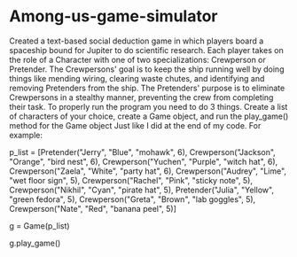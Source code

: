 # Among-us-game-simulator
Created a text-based social deduction game in which players board a spaceship bound for Jupiter to do scientific research. Each player takes on the role of a Character with one of two specializations: Crewperson or Pretender. The Crewpersons' goal is to keep the ship running well by doing things like mending wiring, clearing waste chutes, and identifying and removing Pretenders from the ship. The Pretenders' purpose is to eliminate Crewpersons in a stealthy manner, preventing the crew from completing their task.
To properly run the program you need to do 3 things. Create a list of characters of your choice, create a Game object, and run the play_game() method for the Game object
Just like I did at the end of my code.
 For example:
 
 p_list = [Pretender("Jerry", "Blue", "mohawk", 6),
              Crewperson("Jackson", "Orange", "bird nest", 6),
              Crewperson("Yuchen", "Purple", "witch hat", 6),
              Crewperson("Zaela", "White", "party hat", 6),
              Crewperson("Audrey", "Lime", "wet floor sign", 5),
              Crewperson("Rachel", "Pink", "sticky note", 5),
              Crewperson("Nikhil", "Cyan", "pirate hat", 5),
              Pretender("Julia", "Yellow", "green fedora", 5),
              Crewperson("Greta", "Brown", "lab goggles", 5),
              Crewperson("Nate", "Red", "banana peel", 5)]

  g = Game(p_list)
  
  g.play_game()

